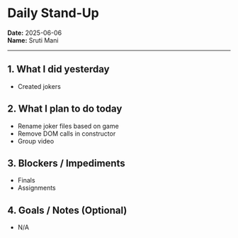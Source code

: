 # Daily Stand-Up

**Date:** 2025-06-06  
**Name:** Sruti Mani

---

## 1. What I did yesterday
- Created jokers

## 2. What I plan to do today
- Rename joker files based on game
- Remove DOM calls in constructor
- Group video

## 3. Blockers / Impediments
- Finals
- Assignments

## 4. Goals / Notes (Optional)
- N/A
